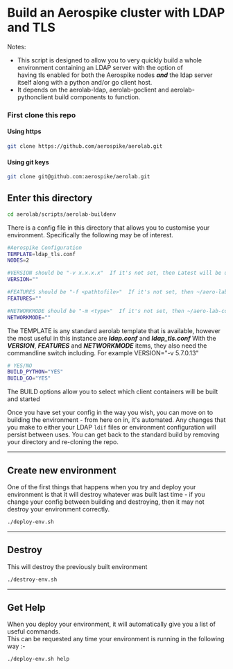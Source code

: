 # Build an Aerospike cluster with LDAP and TLS

Notes:
  * This script is designed to allow you to very quickly build a whole environment containing an LDAP server with the option of<br>
    having tls enabled for both the Aerospike nodes ***and*** the ldap server itself along with a python and/or go client host.
  * It depends on the aerolab-ldap, aerolab-goclient and aerolab-pythonclient build components to function.

### First clone this repo

#### Using https

```bash
git clone https://github.com/aerospike/aerolab.git
```

#### Using git keys

```bash
git clone git@github.com:aerospike/aerolab.git
```

## Enter this directory

```bash
cd aerolab/scripts/aerolab-buildenv
```

There is a config file in this directory that allows you to customise your environment. Specifically the following may be of interest.
```bash
#Aerospike Configuration
TEMPLATE=ldap_tls.conf
NODES=2

#VERSION should be "-v x.x.x.x"  If it's not set, then Latest will be used
VERSION=""

#FEATURES should be "-f <pathtofile>"  If it's not set, then ~/aero-lab-common.conf setting will be used
FEATURES=""

#NETWORKMODE should be "-m <type>"  If it's not set, then ~/aero-lab-common.conf setting will be used
NETWORKMODE=""
```
The TEMPLATE is any standard aerolab template that is available, however the most useful in this instance are ***ldap.conf*** and ***ldap_tls.conf*** 
With the ***VERSION***, ***FEATURES*** and ***NETWORKMODE*** items, they also need the commandline switch including. For example VERSION="-v 5.7.0.13"


```bash
# YES/NO
BUILD_PYTHON="YES"
BUILD_GO="YES"
```
The BUILD options allow you to select which client containers will be built and started

Once you have set your config in the way you wish, you can move on to building the environment - from here on in, it's automated.
Any changes that you make to either your LDAP `ldif` files or environment configuration will persist between uses. You can get back to the standard build by removing your directory and re-cloning the repo.


---
## Create new environment
One of the first things that happens when you try and deploy your environment is that it will destroy whatever was built last time - if you change your config between building and destroying, then it may not destroy your environment correctly.

```bash
./deploy-env.sh
```

---
## Destroy
This will destroy the previously built environment

```bash
./destroy-env.sh
```

---
## Get Help
When you deploy your environment, it will automatically give you a list of useful commands.<br>
This can be requested any time your environment is running in the following way :-

```bash
./deploy-env.sh help
```

